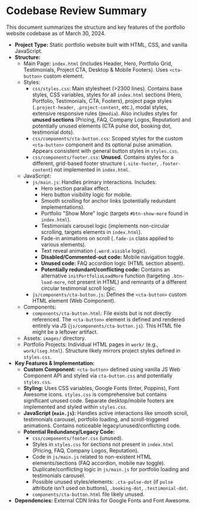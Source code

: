 # Codebase Review Summary

This document summarizes the structure and key features of the portfolio website codebase as of March 30, 2024.

*   **Project Type:** Static portfolio website built with HTML, CSS, and vanilla JavaScript.
*   **Structure:**
    *   Main Page: `index.html` (includes Header, Hero, Portfolio Grid, Testimonials, Project CTA, Desktop & Mobile Footers). Uses `<cta-button>` custom element.
    *   Styles:
        *   `css/styles.css`: Main stylesheet (>2300 lines). Contains base styles, CSS variables, styles for all `index.html` sections (Hero, Portfolio, Testimonials, CTA, Footers), project page styles (`.project-header`, `.project-content`, etc.), modal styles, extensive responsive rules (`@media`). Also includes styles for **unused sections** (Pricing, FAQ, Company Logos, Reputation) and potentially unused elements (CTA pulse dot, booking dot, testimonial dots).
        *   `css/components/cta-button.css`: Scoped styles for the custom `<cta-button>` component and its optional pulse animation. Appears consistent with general button styles in `styles.css`.
        *   `css/components/footer.css`: **Unused.** Contains styles for a different, grid-based footer structure (`.site-footer`, `.footer-content`) not implemented in `index.html`.
    *   JavaScript:
        *   `js/main.js`: Handles primary interactions. Includes:
            *   Hero section parallax effect.
            *   Hero button visibility logic for mobile.
            *   Smooth scrolling for anchor links (potentially redundant implementations).
            *   Portfolio "Show More" logic (targets `#btn-show-more` found in `index.html`).
            *   Testimonials carousel logic (implements non-circular scrolling, targets elements in `index.html`).
            *   Fade-in animations on scroll (`.fade-in` class applied to various elements).
            *   Text reveal animation (`.word.visible` logic).
            *   **Disabled/Commented-out code:** Mobile navigation toggle.
            *   **Unused code:** FAQ accordion logic (HTML section absent).
            *   **Potentially redundant/conflicting code:** Contains an alternative `initPortfolioLoadMore` function (targeting `.btn-load-more`, not present in HTML) and remnants of a different circular testimonial scroll logic.
        *   `js/components/cta-button.js`: Defines the `<cta-button>` custom HTML element (Web Component).
    *   Components:
        *   `components/cta-button.html`: File exists but is not directly referenced. The `<cta-button>` element is defined and rendered entirely via JS (`js/components/cta-button.js`). This HTML file might be a leftover artifact.
    *   Assets: `images/` directory.
    *   Portfolio Projects: Individual HTML pages in `work/` (e.g., `work/lseg.html`). Structure likely mirrors project styles defined in `styles.css`.
*   **Key Features & Implementation:**
    *   **Custom Component:** `<cta-button>` defined using vanilla JS Web Component API and styled via `cta-button.css` and potentially `styles.css`.
    *   **Styling:** Uses CSS variables, Google Fonts (Inter, Poppins), Font Awesome icons. `styles.css` is comprehensive but contains significant unused code. Separate desktop/mobile footers are implemented and styled within `styles.css`.
    *   **JavaScript (`main.js`):** Handles active interactions like smooth scroll, testimonials carousel, portfolio loading, and scroll-triggered animations. Contains noticeable legacy/unused/conflicting code.
    *   **Potential Redundancy/Legacy Code:**
        *   `css/components/footer.css` (unused).
        *   Styles in `styles.css` for sections not present in `index.html` (Pricing, FAQ, Company Logos, Reputation).
        *   Code in `js/main.js` related to non-existent HTML elements/sections (FAQ accordion, mobile nav toggle).
        *   Duplicate/conflicting logic in `js/main.js` for portfolio loading and testimonials carousel.
        *   Possible unused styles/elements: `.cta-pulse-dot` (if `pulse` attribute isn't used on buttons), `.booking-dot`, `.testimonial-dot`.
        *   `components/cta-button.html` file likely unused.
*   **Dependencies:** External CDN links for Google Fonts and Font Awesome. 